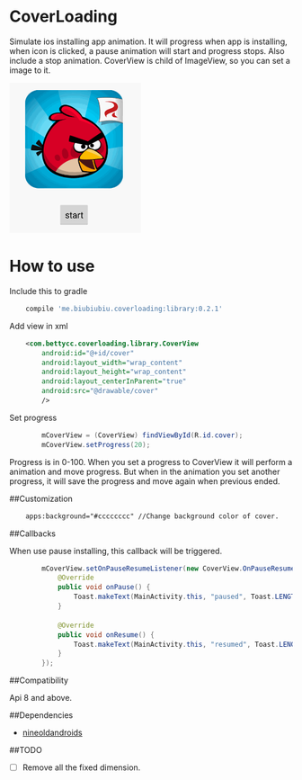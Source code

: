CoverLoading
============

Simulate ios installing app animation. It will progress when app is installing, when icon is clicked, a pause animation will start and progress stops. Also include a stop animation. CoverView is child of ImageView, so you can set a image to it.

![](./slide2.gif)

How to use
==========

Include this to gradle

```gradle
    compile 'me.biubiubiu.coverloading:library:0.2.1'
```

Add view in xml

```xml
    <com.bettycc.coverloading.library.CoverView
        android:id="@+id/cover"
        android:layout_width="wrap_content"
        android:layout_height="wrap_content"
        android:layout_centerInParent="true"
        android:src="@drawable/cover"
        />
```

Set progress

```java
        mCoverView = (CoverView) findViewById(R.id.cover);
        mCoverView.setProgress(20);
```
Progress is in 0-100. When you set a progress to CoverView it will perform a animation and move progress. But when in the animation you set another progress, it will save the progress and move again when previous ended.

##Customization

```xml
    apps:background="#cccccccc" //Change background color of cover.
```


##Callbacks

When use pause installing, this callback will be triggered.

```java
        mCoverView.setOnPauseResumeListener(new CoverView.OnPauseResumeListener() {
            @Override
            public void onPause() {
                Toast.makeText(MainActivity.this, "paused", Toast.LENGTH_SHORT).show();
            }

            @Override
            public void onResume() {
                Toast.makeText(MainActivity.this, "resumed", Toast.LENGTH_SHORT).show();
            }
        });
```

##Compatibility

Api 8 and above.
 
##Dependencies

- [nineoldandroids](https://github.com/JakeWharton/NineOldAndroids)

##TODO

- [ ] Remove all the fixed dimension.
